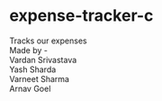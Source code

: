 # expense-tracker-c
Tracks our expenses
<br>
Made by -
<br>
Vardan Srivastava
<br>
Yash Sharda
<br>
Varneet Sharma
<br>
Arnav Goel